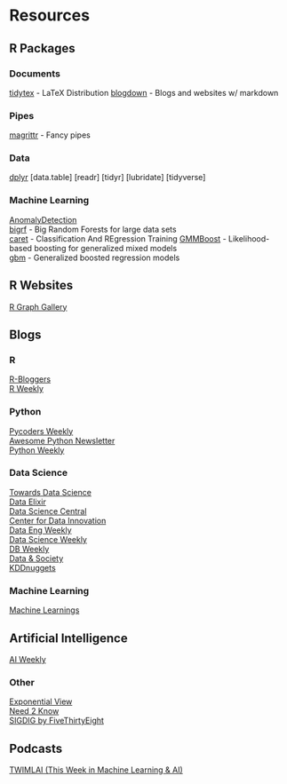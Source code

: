 # Resources


## R Packages

### Documents  
[tidytex](https://yihui.name/tinytex/) - LaTeX Distribution
[blogdown](https://github.com/rstudio/blogdown) - Blogs and websites w/ markdown

### Pipes
[magrittr](https://github.com/smbache/magrittr) - Fancy pipes

### Data
[dplyr](https://github.com/hadley/dplyr) 
[data.table]
[readr]
[tidyr]
[lubridate]
[tidyverse]

### Machine Learning
[AnomalyDetection](https://github.com/twitter/AnomalyDetection)  
[bigrf](http://cran.r-project.org/web/packages/bigrf/index.html) - Big Random Forests for large data sets  
[caret](http://cran.r-project.org/web/packages/caret/index.html) - Classification And REgression Training
[GMMBoost](https://cran.r-project.org/web/packages/GMMBoost/index.html) - Likelihood-based boosting for generalized mixed models  
[gbm](http://cran.r-project.org/web/packages/gbm/index.html) - Generalized boosted regression models  








## R Websites
[R Graph Gallery](https://www.r-graph-gallery.com/)


## Blogs

### R
[R-Bloggers](https://www.r-bloggers.com/)  
[R Weekly](https://rweekly.org/)  

### Python
[Pycoders Weekly](https://pycoders.com/)  
[Awesome Python Newsletter](https://python.libhunt.com)  
[Python Weekly](https://www.pythonweekly.com/)  

### Data Science
[Towards Data Science](https://towardsdatascience.com/)  
[Data Elixir](https://dataelixir.com/)  
[Data Science Central](https://www.datasciencecentral.com/)  
[Center for Data Innovation](https://www.datainnovation.org/about/newsletter/)  
[Data Eng Weekly](https://dataengweekly.com/)  
[Data Science Weekly](https://www.datascienceweekly.org/)  
[DB Weekly](https://dbweekly.com/)  
[Data & Society](https://datasociety.net/)  
[KDDnuggets](https://www.kdnuggets.com/)  

### Machine Learning
[Machine Learnings](http://subscribe.machinelearnings.co/)  

## Artificial Intelligence
[AI Weekly](http://aiweekly.co/)  

### Other
[Exponential View](http://www.exponentialview.co/)  
[Need 2 Know](https://theneed2know.com/)  
[SIGDIG by FiveThirtyEight](https://fivethirtyeight.com/tag/significant-digits/)  

## Podcasts
[TWIMLAI (This Week in Machine Learning & AI)](https://twimlai.com/)  
